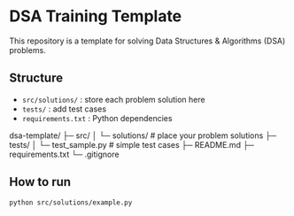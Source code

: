 # DSA Training Template

This repository is a template for solving Data Structures & Algorithms (DSA) problems.

## Structure
- `src/solutions/` : store each problem solution here
- `tests/` : add test cases
- `requirements.txt` : Python dependencies

dsa-template/
├─ src/
│  └─ solutions/       # place your problem solutions
├─ tests/
│  └─ test_sample.py   # simple test cases
├─ README.md
├─ requirements.txt
└─ .gitignore

## How to run
```bash
python src/solutions/example.py
